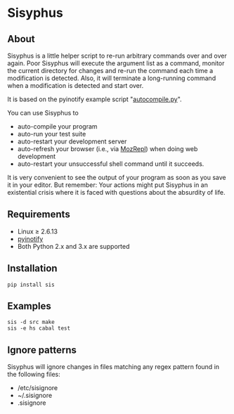 Sisyphus
========

About
-----

Sisyphus is a little helper script to re-run arbitrary commands over and over again. Poor Sisyphus will execute the argument list as a command, monitor the current directory for changes and re-run the command each time a modification is detected. Also, it will terminate a long-running command when a modification is detected and start over.

It is based on the pyinotify example script "[autocompile.py](https://github.com/seb-m/pyinotify/blob/master/python2/examples/autocompile.py)".

You can use Sisyphus to

 * auto-compile your program
 * auto-run your test suite
 * auto-restart your development server
 * auto-refresh your browser (i.e., via [MozRepl](https://github.com/bard/mozrepl/wiki)) when doing web development
 * auto-restart your unsuccessful shell command until it succeeds.

It is very convenient to see the output of your program as soon as you save it in your editor. But remember: Your actions might put Sisyphus in an existential crisis where it is faced with questions about the absurdity of life.

Requirements
------------

 * Linux ≥ 2.6.13
 * [pyinotify](https://github.com/seb-m/pyinotify)
 * Both Python 2.x and 3.x are supported

Installation
------------

    pip install sis

Examples
--------

    sis -d src make
    sis -e hs cabal test

Ignore patterns
---------------

Sisyphus will ignore changes in files matching any regex pattern found in the following files:

 * /etc/sisignore
 * ~/.sisignore
 * .sisignore


